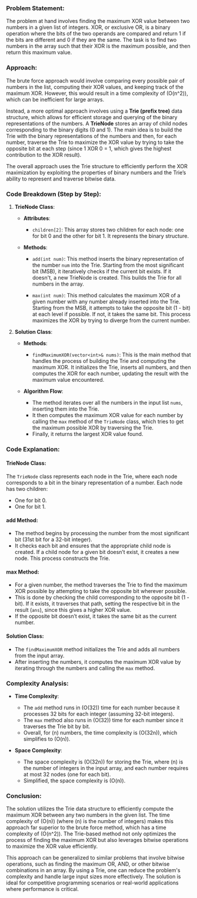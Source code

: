 ### Problem Statement:
The problem at hand involves finding the maximum XOR value between two numbers in a given list of integers. XOR, or exclusive OR, is a binary operation where the bits of the two operands are compared and return 1 if the bits are different and 0 if they are the same. The task is to find two numbers in the array such that their XOR is the maximum possible, and then return this maximum value.

### Approach:
The brute force approach would involve comparing every possible pair of numbers in the list, computing their XOR values, and keeping track of the maximum XOR. However, this would result in a time complexity of \(O(n^2)\), which can be inefficient for large arrays.

Instead, a more optimal approach involves using a **Trie (prefix tree)** data structure, which allows for efficient storage and querying of the binary representations of the numbers. A **TrieNode** stores an array of child nodes corresponding to the binary digits (0 and 1). The main idea is to build the Trie with the binary representations of the numbers and then, for each number, traverse the Trie to maximize the XOR value by trying to take the opposite bit at each step (since 1 XOR 0 = 1, which gives the highest contribution to the XOR result).

The overall approach uses the Trie structure to efficiently perform the XOR maximization by exploiting the properties of binary numbers and the Trie’s ability to represent and traverse bitwise data.

### Code Breakdown (Step by Step):
1. **TrieNode Class**:
   - **Attributes**:
     - `children[2]`: This array stores two children for each node: one for bit 0 and the other for bit 1. It represents the binary structure.
   
   - **Methods**:
     - `add(int num)`: This method inserts the binary representation of the number `num` into the Trie. Starting from the most significant bit (MSB), it iteratively checks if the current bit exists. If it doesn't, a new TrieNode is created. This builds the Trie for all numbers in the array.
   
     - `max(int num)`: This method calculates the maximum XOR of a given number with any number already inserted into the Trie. Starting from the MSB, it attempts to take the opposite bit (1 - bit) at each level if possible. If not, it takes the same bit. This process maximizes the XOR by trying to diverge from the current number.

2. **Solution Class**:
   - **Methods**:
     - `findMaximumXOR(vector<int>& nums)`: This is the main method that handles the process of building the Trie and computing the maximum XOR. It initializes the Trie, inserts all numbers, and then computes the XOR for each number, updating the result with the maximum value encountered.

   - **Algorithm Flow**:
     - The method iterates over all the numbers in the input list `nums`, inserting them into the Trie.
     - It then computes the maximum XOR value for each number by calling the `max` method of the `TrieNode` class, which tries to get the maximum possible XOR by traversing the Trie.
     - Finally, it returns the largest XOR value found.

### Code Explanation:
#### TrieNode Class:
The `TrieNode` class represents each node in the Trie, where each node corresponds to a bit in the binary representation of a number. Each node has two children:
- One for bit 0.
- One for bit 1.

#### add Method:
- The method begins by processing the number from the most significant bit (31st bit for a 32-bit integer).
- It checks each bit and ensures that the appropriate child node is created. If a child node for a given bit doesn’t exist, it creates a new node. This process constructs the Trie.

#### max Method:
- For a given number, the method traverses the Trie to find the maximum XOR possible by attempting to take the opposite bit wherever possible.
- This is done by checking the child corresponding to the opposite bit (1 - bit). If it exists, it traverses that path, setting the respective bit in the result (`ans`), since this gives a higher XOR value.
- If the opposite bit doesn’t exist, it takes the same bit as the current number.

#### Solution Class:
- The `findMaximumXOR` method initializes the Trie and adds all numbers from the input array.
- After inserting the numbers, it computes the maximum XOR value by iterating through the numbers and calling the `max` method.

### Complexity Analysis:
- **Time Complexity**:
  - The `add` method runs in \(O(32)\) time for each number because it processes 32 bits for each integer (assuming 32-bit integers).
  - The `max` method also runs in \(O(32)\) time for each number since it traverses the Trie bit by bit.
  - Overall, for \(n\) numbers, the time complexity is \(O(32n)\), which simplifies to \(O(n)\).
  
- **Space Complexity**:
  - The space complexity is \(O(32n)\) for storing the Trie, where \(n\) is the number of integers in the input array, and each number requires at most 32 nodes (one for each bit).
  - Simplified, the space complexity is \(O(n)\).

### Conclusion:
The solution utilizes the Trie data structure to efficiently compute the maximum XOR between any two numbers in the given list. The time complexity of \(O(n)\) (where \(n\) is the number of integers) makes this approach far superior to the brute force method, which has a time complexity of \(O(n^2)\). The Trie-based method not only optimizes the process of finding the maximum XOR but also leverages bitwise operations to maximize the XOR value efficiently.

This approach can be generalized to similar problems that involve bitwise operations, such as finding the maximum OR, AND, or other bitwise combinations in an array. By using a Trie, one can reduce the problem's complexity and handle large input sizes more effectively. The solution is ideal for competitive programming scenarios or real-world applications where performance is critical.
